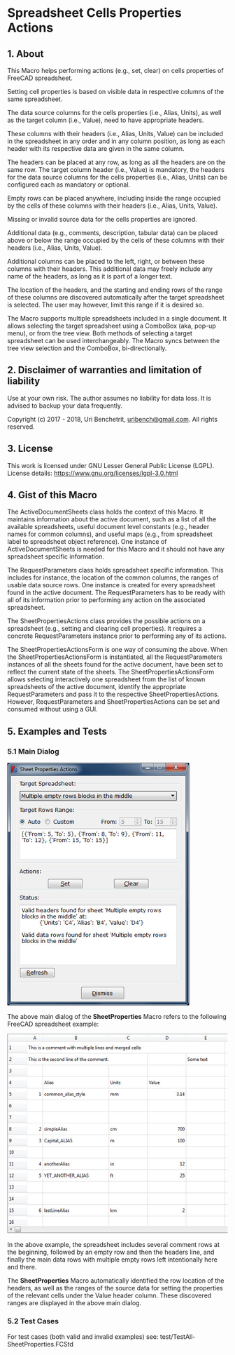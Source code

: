 # Spreadsheet Cells Properties Actions

## 1. About

This Macro helps performing actions (e.g., set, clear) on cells properties
of FreeCAD spreadsheet.

Setting cell properties is based on visible data in respective columns of the
same spreadsheet.

The data source columns for the cells properties (i.e., Alias, Units), as
well as the target column (i.e., Value), need to have appropriate headers.

These columns with their headers (i.e., Alias, Units, Value) can be included
in the spreadsheet in any order and in any column position, as long as each
header with its respective data are given in the same column.

The headers can be placed at any row, as long as all the headers are on the
same row. The target column header (i.e., Value) is mandatory, the headers
for the data source columns for the cells properties (i.e., Alias, Units) can
be configured each as mandatory or optional.

Empty rows can be placed anywhere, including inside the range occupied by
the cells of these columns with their headers (i.e., Alias, Units, Value).

Missing or invalid source data for the cells properties are ignored.

Additional data (e.g., comments, description, tabular data) can be placed
above or below the range occupied by the cells of these columns with their
headers (i.e., Alias, Units, Value).

Additional columns can be placed to the left, right, or between these columns
with their headers. This additional data may freely include any name of the
headers, as long as it is part of a longer text.

The location of the headers, and the starting and ending rows of the range of
these columns are discovered automatically after the target spreadsheet is
selected. The user may however, limit this range if it is desired so.

The Macro supports multiple spreadsheets included in a single document. It
allows selecting the target spreadsheet using a ComboBox (aka, pop-up menu),
or from the tree view. Both methods of selecting a target spreadsheet can be
used interchangeably. The Macro syncs between the tree view selection and
the ComboBox, bi-directionally.

## 2. Disclaimer of warranties and limitation of liability

Use at your own risk. The author assumes no liability for data loss.
It is advised to backup your data frequently.

Copyright (c) 2017 - 2018, Uri Benchetrit, <uribench@gmail.com>.
All rights reserved.

## 3. License

This work is licensed under GNU Lesser General Public License (LGPL).  
License details:  https://www.gnu.org/licenses/lgpl-3.0.html

## 4. Gist of this Macro

The ActiveDocumentSheets class holds the context of this Macro. It maintains 
information about the active document, such as a list of all the available 
spreadsheets, useful document level constants (e.g., header names for common 
columns), and useful maps (e.g., from spreadsheet label to spreadsheet object 
reference). One instance of ActiveDocumentSheets is needed for this Macro and 
it should not have any spreadsheet specific information.

The RequestParameters class holds spreadsheet specific information. This 
includes for instance, the location of the common columns, the ranges of usable 
data source rows. One instance is created for every spreadsheet found in the 
active document. The RequestParameters has to be ready with all of its 
information prior to performing any action on the associated spreadsheet.

The SheetPropertiesActions class provides the possible actions on a spreadsheet 
(e.g., setting and clearing cell properties). It requires a concrete 
RequestParameters instance prior to performing any of its actions.

The SheetPropertiesActionsForm is one way of consuming the above. When the 
SheetPropertiesActionsForm is instantiated, all the RequestParameters instances 
of all the sheets found for the active document, have been set to reflect the 
current state of the sheets. The SheetPropertiesActionsForm allows selecting 
interactively one spreadsheet from the list of known spreadsheets of the active 
document, identify the appropriate RequestParameters and pass it to the respective 
SheetPropertiesActions. However, RequestParameters and SheetPropertiesActions can 
be set and consumed without using a GUI.

## 5. Examples and Tests

### 5.1 Main Dialog

![MainDialogScreenShot.jpg](assets/MainDialogScreenShot.jpg)

The above main dialog of the **SheetProperties** Macro refers to the following 
FreeCAD spreadsheet example:

![Multiple empty rows blocks in the middle.jpg](assets/MultipleEmptyRowsBlocksInTheMiddle.jpg)

In the above example, the spreadsheet includes several comment rows at the beginning, 
followed by an empty row and then the headers line, and finally the main data rows with 
multiple empty rows left intentionally here and there.

The **SheetProperties** Macro automatically identified the row location of the headers, 
as well as the ranges of the source data for setting the properties of the relevant cells 
under the Value header column. These discovered ranges are displayed in the above main dialog.

### 5.2 Test Cases

For test cases (both valid and invalid examples) see: test/TestAll-SheetProperties.FCStd